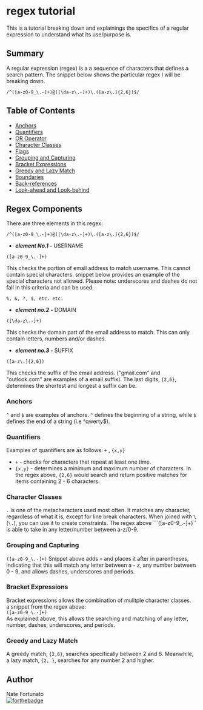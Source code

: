 # regex tutorial

This is a tutorial breaking down and explainings the specifics of a regular expression to understand what its use/purpose is.

## Summary


A regular expression (regex) is a a sequence of characters that defines a search pattern.  The snippet below shows the particular regex I will be breaking down.

```
/^([a-z0-9_\.-]+)@([\da-z\.-]+)\.([a-z\.]{2,6})$/
```


## Table of Contents

- [Anchors](#anchors)
- [Quantifiers](#quantifiers)
- [OR Operator](#or-operator)
- [Character Classes](#character-classes)
- [Flags](#flags)
- [Grouping and Capturing](#grouping-and-capturing)
- [Bracket Expressions](#bracket-expressions)
- [Greedy and Lazy Match](#greedy-and-lazy-match)
- [Boundaries](#boundaries)
- [Back-references](#back-references)
- [Look-ahead and Look-behind](#look-ahead-and-look-behind)

## Regex Components
There are three elements in this regex:
```
/^([a-z0-9_\.-]+)@([\da-z\.-]+)\.([a-z\.]{2,6})$/
```


  - ***element No.1 -*** USERNAME
  ```
  ([a-z0-9_\.-]+)
  ```

This checks the portion of email address to match username.  This cannot contain special characters. snippet below provides an example of the special characters not allowed. Please note: underscores and dashes do not fall in this criteria and can be used.

  ```
  %, &, ?, $, etc. etc.
  ```

  - ***element no.2 -*** DOMAIN
  ```
  ([\da-z\.-]+)
  ```
This checks the domain part of the email address to match. This can only contain letters, numbers and/or dashes.

- ***element no.3 -*** SUFFIX
```
([a-z\.]{2,6})
```
This checks the suffix of the email address. ("gmail.com" and "outlook.com" are examples of a email suffix). The last digits, ```{2,6}```, determines the shortest and longest a suffix can be.



### Anchors
```^``` and ```$``` are examples of anchors.  ```^``` defines the beginning of a string, while ```$``` defines the end of a string (i.e ^qwerty$).


### Quantifiers
Examples of quantifiers are as follows: ```+```  ,  ```{x,y}```
* ```+``` - checks for characters that repeat at least one time.
* ```{x,y}``` - determines a minimum and maximum number of characters. 
In the regex above, ```{2,6}``` would search and return positive matches for items containing 2 - 6 characters.


### Character Classes
```.``` is one of the metacharacters used most often. It matches any character, regardless of what it is, except for line break characters.
When joined with ```\``` (```\.```), you can use it to create constraints.  The regex above ```([a-z0-9_\.-]+)`` is able to take in any letter/number between a-z/0-9.


### Grouping and Capturing
```([a-z0-9_\.-]+)```
Snippet above adds ```+``` and places it after in parentheses, indicating that this will match any letter between a - z, any number between 0 - 9, and allows dashes, underscores and periods.


### Bracket Expressions
Bracket expressions allows the combination of mulitple character classes.  
a snippet from the regex above:  
```([a-z0-9_\.-]+)```  
As explained above, this allows the searching and matching of any letter, number, dashes, underscores, and periods.


### Greedy and Lazy Match
A greedy match, ```{2,6}```, searches specifically between 2 and 6.
Meanwhile, a lazy match, ```{2, }```, searches for any number 2 and higher.




## Author
Nate Fortunato  
[![forthebadge](https://forthebadge.com/images/badges/oooo-kill-em.svg)](https://forthebadge.com)
